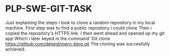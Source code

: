 # PLP-SWE-GIT-TASK
Just explaining the steps i took to clone a random repository in my local machine. 
First step was to find a public repository i could clone 
Then i copied the repository's HTTPS link.
I then went ahead and opened up my git app
Which i later keyed in the command 'Git clone https://github.com/dejwid/mern-blog.git 
The cloning was succesfully achieved.

